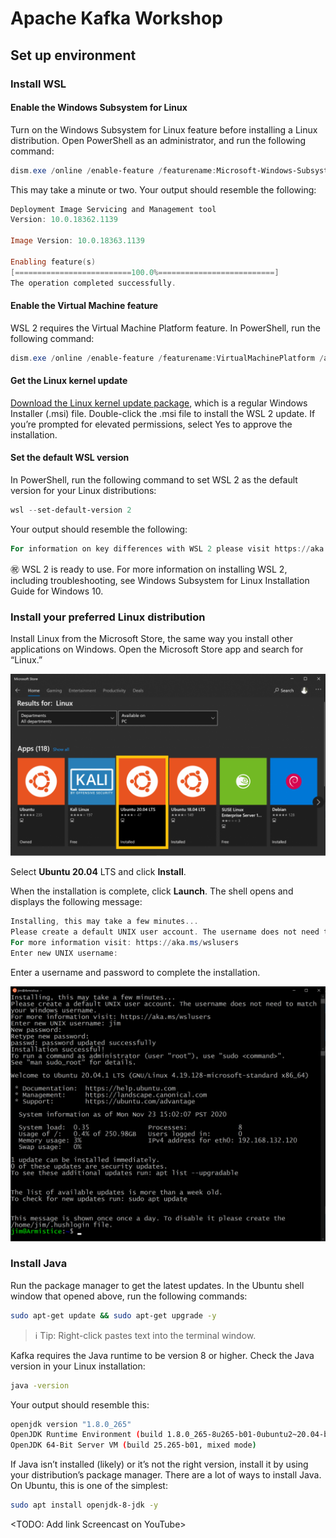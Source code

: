 # Apache Kafka Workshop

## Set up environment
### Install WSL
#### Enable the Windows Subsystem for Linux
Turn on the Windows Subsystem for Linux feature before installing a Linux distribution. Open PowerShell as an administrator, and run the following command:
```powershell
dism.exe /online /enable-feature /featurename:Microsoft-Windows-Subsystem-Linux /all /norestart
```
This may take a minute or two. Your output should resemble the following:
```powershell
Deployment Image Servicing and Management tool
Version: 10.0.18362.1139

Image Version: 10.0.18363.1139

Enabling feature(s)
[==========================100.0%==========================]
The operation completed successfully.
```

#### Enable the Virtual Machine feature
WSL 2 requires the Virtual Machine Platform feature. In PowerShell, run the following command:
```powershell
dism.exe /online /enable-feature /featurename:VirtualMachinePlatform /all /norestart
```

#### Get the Linux kernel update
[Download the Linux kernel update package](https://wslstorestorage.blob.core.windows.net/wslblob/wsl_update_x64.msi), which is a regular Windows Installer (.msi) file.
Double-click the .msi file to install the WSL 2 update. If you’re prompted for elevated permissions, select Yes to approve the installation.

#### Set the default WSL version
In PowerShell, run the following command to set WSL 2 as the default version for your Linux distributions:
```powershell
wsl --set-default-version 2
```
Your output should resemble the following:
```powershell
For information on key differences with WSL 2 please visit https://aka.ms/wsl2
```
:congratulations: WSL 2 is ready to use. For more information on installing WSL 2, including troubleshooting, see Windows Subsystem for Linux Installation Guide for Windows 10.


### Install your preferred Linux distribution
Install Linux from the Microsoft Store, the same way you install other applications on Windows. 
Open the Microsoft Store app and search for “Linux.”

![Linux Distributions in Microsoft Store](./img/ms_store.png)

Select **Ubuntu 20.04** LTS and click **Install**.

When the installation is complete, click **Launch**. The shell opens and displays the following message:
```powershell
Installing, this may take a few minutes...
Please create a default UNIX user account. The username does not need to match your Windows username.
For more information visit: https://aka.ms/wslusers
Enter new UNIX username:
```
Enter a username and password to complete the installation.

![Linux Distributions in Microsoft Store](./img/ubuntu_shell.png)

### Install Java
Run the package manager to get the latest updates. In the Ubuntu shell window that opened above, run the following commands:
```bash
sudo apt-get update && sudo apt-get upgrade -y
```

> :information_source: Tip: Right-click pastes text into the terminal window.

Kafka requires the Java runtime to be version 8 or higher. Check the Java version in your Linux installation:
```bash
java -version
```

Your output should resemble this:
```bash
openjdk version "1.8.0_265"
OpenJDK Runtime Environment (build 1.8.0_265-8u265-b01-0ubuntu2~20.04-b01)
OpenJDK 64-Bit Server VM (build 25.265-b01, mixed mode)
```

If Java isn’t installed (likely) or it’s not the right version, install it by using your distribution’s package manager. There are a lot of ways to install Java. On Ubuntu, this is one of the simplest:
```bash
sudo apt install openjdk-8-jdk -y
```







<TODO: Add link Screencast on YouTube>



